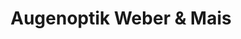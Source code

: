 ---
title: "Augenoptik Weber & Mais"
url: /limburgerhof/augenoptik-weber-und-mais/
shop: Optiker
---